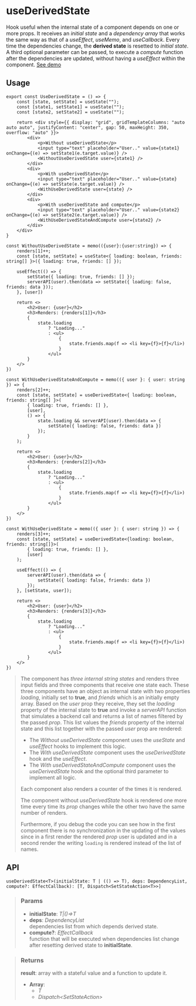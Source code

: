 # useDerivedState
Hook useful when the internal state of a component depends on one or more props. It receives an _initial state_ and a _dependency array_ that works the same way as that of a _useEffect_, _useMemo_, and _useCallback_. Every time the dependencies change, the __derived state__ is resetted to _initial state_. A third optional parameter can be passed, to execute a _compute_ function after the dependencies are updated, without having a _useEffect_ within the component. [See demo](https://nDriaDev.io/react-tools/#/hooks/state/useDerivedState)

## Usage

```tsx
export const UseDerivedState = () => {
	const [state, setState] = useState("");
	const [state1, setState1] = useState("");
	const [state2, setState2] = useState("");

	return <div style={{ display: "grid", gridTemplateColumns: "auto auto auto", justifyContent: "center", gap: 50, maxHeight: 350, overflow: "auto" }}>
		<div>
			<p>Without useDerivedState</p>
			<input type="text" placeholder="User.." value={state1} onChange={(e) => setState1(e.target.value)} />
			<WithoutUseDerivedState user={state1} />
		</div>
		<div>
			<p>With useDerivedState</p>
			<input type="text" placeholder="User.." value={state} onChange={(e) => setState(e.target.value)} />
			<WithUseDerivedState user={state} />
		</div>
		<div>
			<p>With useDerivedState and compute</p>
			<input type="text" placeholder="User.." value={state2} onChange={(e) => setState2(e.target.value)} />
			<WithUseDerivedStateAndCompute user={state2} />
		</div>
	</div>
}

const WithoutUseDerivedState = memo(({user}:{user:string}) => {
	renders[1]++;
	const [state, setState] = useState<{ loading: boolean, friends: string[] }>({ loading: true, friends: [] });

	useEffect(() => {
		setState({ loading: true, friends: [] });
		serverAPI(user).then(data => setState({ loading: false, friends: data }));
	}, [user])

	return <>
		<h2>User: {user}</h2>
		<h3>Renders: {renders[1]}</h3>
		{
			state.loading
				? "Loading..."
				: <ul>
					{
						state.friends.map(f => <li key={f}>{f}</li>)
					}
				</ul>
		}
	</>
})

const WithUseDerivedStateAndCompute = memo(({ user }: { user: string }) => {
	renders[2]++;
	const [state, setState] = useDerivedState<{ loading: boolean, friends: string[] }>(
		{ loading: true, friends: [] },
		[user],
		() => {
			state.loading && serverAPI(user).then(data => {
				setState({ loading: false, friends: data })
			});
		}
	);

	return <>
		<h2>User: {user}</h2>
		<h3>Renders: {renders[2]}</h3>
		{
			state.loading
				? "Loading..."
				: <ul>
					{
						state.friends.map(f => <li key={f}>{f}</li>)
					}
				</ul>
		}
	</>
})

const WithUseDerivedState = memo(({ user }: { user: string }) => {
	renders[3]++;
	const [state, setState] = useDerivedState<{loading: boolean, friends: string[]}>(
		{ loading: true, friends: [] },
		[user]
	);

	useEffect(() => {
		serverAPI(user).then(data => {
			setState({ loading: false, friends: data })
		});
	}, [setState, user]);

	return <>
		<h2>User: {user}</h2>
		<h3>Renders: {renders[3]}</h3>
		{
			state.loading
				? "Loading..."
				: <ul>
					{
						state.friends.map(f => <li key={f}>{f}</li>)
					}
				</ul>
		}
	</>
})
```

> The component has _three internal string states_ and renders three input fields and three components that receive one state each. These three components have an object as internal state with two properties _loading_, initially set to __true__, and _friends_ which is an initially empty array.
> Based on the _user_ prop they receive, they set the _loading_ property of the internal state to __true__ and invoke a _serverAPI_ function that simulates a backend call and returns a list of names filtered by the passed _prop_. This list values the _friends_ property of the internal state and this list together with the passed _user_ prop are rendered:
> - The _Without useDerivedState_ component uses the _useState_ and _useEffect_ hooks to implement this logic.
> - The _With useDerivedState_ component uses the _useDerivedState_ hook and the _useEffect_.
> - The _With useDerivedStateAndCompute_ component uses the _useDerivedState_ hook and the optional third parameter to implement all logic.
> 
> Each component also renders a counter of the times it is rendered.
> 
> The component without _useDerivedState_ hook is rendered one more time every time its _prop_ changes while the other two have the same number of renders.
> 
> Furthermore, if you debug the code you can see how in the first component there is no synchronization in the updating of the values since in a first render the rendered _prop_ user is updated and in a second render the writing `loading` is rendered instead of the list of names.


## API

```tsx
useDerivedState<T>(initialState: T | (() => T), deps: DependencyList, compute?: EffectCallback): [T, Dispatch<SetStateAction<T>>]
```

> ### Params
>
> - __initialState__: _T|()=>T_
> - __deps__: _DependencyList_  
dependencies list from which depends derived state.
> - __compute?__: _EffectCallback_  
function that will be executed when dependencies list change after resetting derived state to __initialState__.
>

> ### Returns
>
> __result__: array with a stateful value and a function to update it.
> - __Array__:  
>     - _T_  
>     - _Dispatch<SetStateAction<T>>_  
>